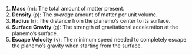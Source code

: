 1. **Mass** (m):  The total amount of matter present.
2. **Density** (ρ):  The *average* amount of matter per unit volume.
3. **Radius** (r):  The distance from the planemo’s center to its surface.
4. **Surface Gravity** (g):  The strength of gravitational acceleration at the planemo’s surface.
5. **Escape Velocity** (v): The minimum speed needed to completely escape the planemo’s gravity when starting from the surface.